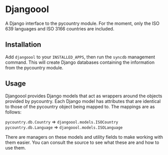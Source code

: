 Djangoool
=========

A Django interface to the pycountry module.  For the moment, only the ISO 639
languages and ISO 3166 countries are included.

Installation
------------

Add `djangoool` to your `INSTALLED_APPS`, then run the `syncdb` management command.
This will create Django databases containing the information from the pycountry
module.

Usage
-----

Djangoool provides Django models that act as wrappers around the objects provided
by pycountry.  Each Django model has attributes that are identical to those of
the pycountry object being mapped to.  The mappings are as follows:

`pycountry.db.Country`  => `djangoool.models.ISOCountry`
`pycountry.db.Language` => `djangoool.models.ISOLanguage`

There are managers on these models and utility fields to make working with them
easier.  You can consult the source to see what these are and how to use them.
